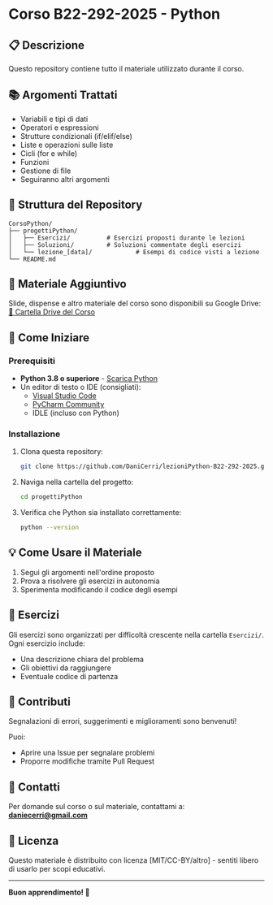 # Corso B22-292-2025 - Python

## 📋 Descrizione

Questo repository contiene tutto il materiale utilizzato durante il corso.

## 📚 Argomenti Trattati

- Variabili e tipi di dati
- Operatori e espressioni
- Strutture condizionali (if/elif/else)
- Liste e operazioni sulle liste
- Cicli (for e while)
- Funzioni
- Gestione di file
- Seguiranno altri argomenti

## 📁 Struttura del Repository

```
CorsoPython/
├── progettiPython/
│   ├── Esercizi/          # Esercizi proposti durante le lezioni
│   ├── Soluzioni/         # Soluzioni commentate degli esercizi
│   └── lezione_[data]/            # Esempi di codice visti a lezione
└── README.md
```

## 📂 Materiale Aggiuntivo

Slide, dispense e altro materiale del corso sono disponibili su Google Drive:
[📁 Cartella Drive del Corso](https://drive.google.com/drive/folders/1FLTqWldD2j0AwGRiPGZBXuOPgJM_nRrT?usp=sharing)

## 🚀 Come Iniziare

### Prerequisiti

- **Python 3.8 o superiore** - [Scarica Python](https://www.python.org/downloads/)
- Un editor di testo o IDE (consigliati):
  - [Visual Studio Code](https://code.visualstudio.com/)
  - [PyCharm Community](https://www.jetbrains.com/pycharm/)
  - IDLE (incluso con Python)

### Installazione

1. Clona questa repository:
   ```bash
   git clone https://github.com/DaniCerri/lezioniPython-B22-292-2025.git
   ```

2. Naviga nella cartella del progetto:
   ```bash
   cd progettiPython
   ```

3. Verifica che Python sia installato correttamente:
   ```bash
   python --version
   ```

## 💡 Come Usare il Materiale

1. Segui gli argomenti nell'ordine proposto
2. Prova a risolvere gli esercizi in autonomia
4. Sperimenta modificando il codice degli esempi

## 📝 Esercizi

Gli esercizi sono organizzati per difficoltà crescente nella cartella `Esercizi/`. Ogni esercizio include:
- Una descrizione chiara del problema
- Gli obiettivi da raggiungere
- Eventuale codice di partenza

## 🤝 Contributi

Segnalazioni di errori, suggerimenti e miglioramenti sono benvenuti! 

Puoi:
- Aprire una Issue per segnalare problemi
- Proporre modifiche tramite Pull Request

## 📧 Contatti

Per domande sul corso o sul materiale, contattami a: **daniecerri@gmail.com**

## 📄 Licenza

Questo materiale è distribuito con licenza [MIT/CC-BY/altro] - sentiti libero di usarlo per scopi educativi.

---

**Buon apprendimento! 🐍**